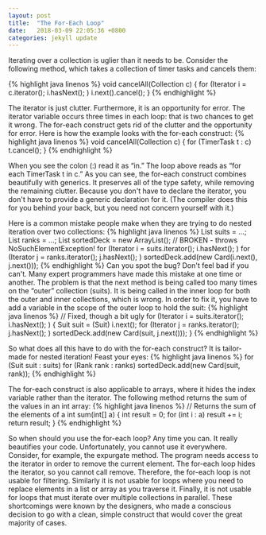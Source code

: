```yaml
---
layout: post
title:  "The For-Each Loop"
date:   2018-03-09 22:05:36 +0800
categories: jekyll update
---
```


Iterating over a collection is uglier than it needs to be. Consider the following method, which takes a collection of timer tasks and cancels them:

{% highlight java linenos %}
void cancelAll(Collection<TimerTask> c) {
    for (Iterator<TimerTask> i = c.iterator(); i.hasNext(); )
        i.next().cancel();
}
{% endhighlight %}

The iterator is just clutter. Furthermore, it is an opportunity for error. The iterator variable occurs three times in each loop: that is two chances to get it wrong. The for-each construct gets rid of the clutter and the opportunity for error. Here is how the example looks with the for-each construct:
{% highlight java linenos %}
void cancelAll(Collection<TimerTask> c) {
    for (TimerTask t : c)
        t.cancel();
}
{% endhighlight %}

When you see the colon (:) read it as “in.” The loop above reads as “for each TimerTask t in c.” As you can see, the for-each construct combines beautifully with generics. It preserves all of the type safety, while removing the remaining clutter. Because you don't have to declare the iterator, you don't have to provide a generic declaration for it. (The compiler does this for you behind your back, but you need not concern yourself with it.)

Here is a common mistake people make when they are trying to do nested iteration over two collections:
{% highlight java linenos %}
List suits = ...;
List ranks = ...;
List sortedDeck = new ArrayList();
// BROKEN - throws NoSuchElementException!
for (Iterator i = suits.iterator(); i.hasNext(); )
    for (Iterator j = ranks.iterator(); j.hasNext(); )
        sortedDeck.add(new Card(i.next(), j.next()));
{% endhighlight %}
Can you spot the bug? Don't feel bad if you can't. Many expert programmers have made this mistake at one time or another. The problem is that the next method is being called too many times on the “outer” collection (suits). It is being called in the inner loop for both the outer and inner collections, which is wrong. In order to fix it, you have to add a variable in the scope of the outer loop to hold the suit:
{% highlight java linenos %}
// Fixed, though a bit ugly
for (Iterator i = suits.iterator(); i.hasNext(); ) {
    Suit suit = (Suit) i.next();
    for (Iterator j = ranks.iterator(); j.hasNext(); )
        sortedDeck.add(new Card(suit, j.next()));
}
{% endhighlight %}

So what does all this have to do with the for-each construct? It is tailor-made for nested iteration! Feast your eyes:
{% highlight java linenos %}
for (Suit suit : suits)
    for (Rank rank : ranks)
        sortedDeck.add(new Card(suit, rank));
{% endhighlight %}

The for-each construct is also applicable to arrays, where it hides the index variable rather than the iterator. The following method returns the sum of the values in an int array:
{% highlight java linenos %}
// Returns the sum of the elements of a
int sum(int[] a) {
    int result = 0;
    for (int i : a)
        result += i;
    return result;
}
{% endhighlight %}


So when should you use the for-each loop? Any time you can. It really beautifies your code. Unfortunately, you cannot use it everywhere. Consider, for example, the expurgate method. The program needs access to the iterator in order to remove the current element. The for-each loop hides the iterator, so you cannot call remove. Therefore, the for-each loop is not usable for filtering. Similarly it is not usable for loops where you need to replace elements in a list or array as you traverse it. Finally, it is not usable for loops that must iterate over multiple collections in parallel. These shortcomings were known by the designers, who made a conscious decision to go with a clean, simple construct that would cover the great majority of cases.
